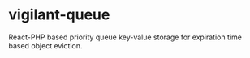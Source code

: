# vigilant-queue
React-PHP based priority queue key-value storage for expiration time based object eviction.
